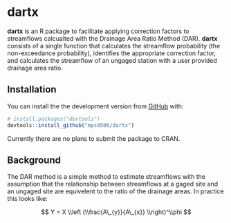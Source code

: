 
<!-- README.md is generated from README.Rmd. Please edit that file -->

# dartx

**dartx** is an R package to facilitate applying correction factors to
streamflows calcualted with the Drainage Area Ratio Method (DAR).
**dartx** consists of a single function that calculates the streamflow
probability (the non-exceedance probability), identifies the appropriate
correction factor, and calculates the streamflow of an ungaged station
with a user provided drainage area ratio.

## Installation

You can install the the development version from
[GitHub](https://github.com/) with:

``` r
# install.packages("devtools")
devtools::install_github("mps9506/dartx")
```

Currently there are no plans to submit the package to CRAN.

## Background

The DAR method is a simple method to estimate streamflows with the
assumption that the relationship between streamflows at a gaged site and
an ungaged site are equivelent to the ratio of the drainage areas. In
practice this looks like:

$$ Y = X \\left (\\frac{A\_{y}}{A\_{x}} \\right)^\\phi $$
